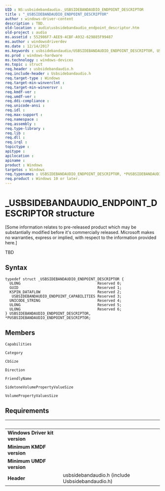 ```yaml
---
UID : NS:usbsidebandaudio._USBSIDEBANDAUDIO_ENDPOINT_DESCRIPTOR
title : "_USBSIDEBANDAUDIO_ENDPOINT_DESCRIPTOR"
author : windows-driver-content
description : TBD.
old-location : audio\usbsidebandaudio_endpoint_descriptor.htm
old-project : audio
ms.assetid : 552986F7-AEE9-4CBF-A932-629885F99487
ms.author : windowsdriverdev
ms.date : 12/14/2017
ms.keywords : usbsidebandaudio/USBSIDEBANDAUDIO_ENDPOINT_DESCRIPTOR, USBSIDEBANDAUDIO_ENDPOINT_DESCRIPTOR structure [Audio Devices], PUSBSIDEBANDAUDIO_ENDPOINT_DESCRIPTOR structure pointer [Audio Devices], usbsidebandaudio/PUSBSIDEBANDAUDIO_ENDPOINT_DESCRIPTOR, USBSIDEBANDAUDIO_ENDPOINT_DESCRIPTOR, _USBSIDEBANDAUDIO_ENDPOINT_DESCRIPTOR, audio.usbsidebandaudio_endpoint_descriptor, PUSBSIDEBANDAUDIO_ENDPOINT_DESCRIPTOR, *PUSBSIDEBANDAUDIO_ENDPOINT_DESCRIPTOR
ms.prod : windows-hardware
ms.technology : windows-devices
ms.topic : struct
req.header : usbsidebandaudio.h
req.include-header : Usbsidebandaudio.h
req.target-type : Windows
req.target-min-winverclnt : 
req.target-min-winversvr : 
req.kmdf-ver : 
req.umdf-ver : 
req.ddi-compliance : 
req.unicode-ansi : 
req.idl : 
req.max-support : 
req.namespace : 
req.assembly : 
req.type-library : 
req.lib : 
req.dll : 
req.irql : 
topictype : 
apitype : 
apilocation : 
apiname : 
product : Windows
targetos : Windows
req.typenames : USBSIDEBANDAUDIO_ENDPOINT_DESCRIPTOR, *PUSBSIDEBANDAUDIO_ENDPOINT_DESCRIPTOR
req.product : Windows 10 or later.
---
```


# _USBSIDEBANDAUDIO_ENDPOINT_DESCRIPTOR structure
<p class="CCE_Message">[Some information relates to pre-released product which may be substantially modified before it's commercially released. Microsoft makes no warranties, express or implied, with respect to the information provided here.]

TBD

## Syntax
````
typedef struct _USBSIDEBANDAUDIO_ENDPOINT_DESCRIPTOR {
  ULONG                                   Reserved 0;
  GUID                                    Reserved 1;
  KSPIN_DATAFLOW                          Reserved 2;
   USBSIDEBANDAUDIO_ENDPOINT_CAPABILITIES Reserved 3;
  UNICODE_STRING                          Reserved 4;
  ULONG                                   Reserved 5;
  ULONG                                   Reserved 6;
} USBSIDEBANDAUDIO_ENDPOINT_DESCRIPTOR, *PUSBSIDEBANDAUDIO_ENDPOINT_DESCRIPTOR;
````

## Members


`Capabilities`



`Category`



`CbSize`



`Direction`



`FriendlyName`



`SidetoneVolumePropertyValueSize`



`VolumePropertyValuesSize`




## Requirements
| &nbsp; | &nbsp; |
| ---- |:---- |
| **Windows Driver kit version** |  |
| **Minimum KMDF version** |  |
| **Minimum UMDF version** |  |
| **Header** | usbsidebandaudio.h (include Usbsidebandaudio.h) |